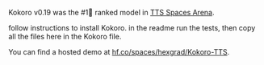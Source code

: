 
Kokoro v0.19 was the #1🥇 ranked model in [TTS Spaces Arena](https://huggingface.co/hexgrad/Kokoro-82M#evaluation). 

follow instructions to install Kokoro.
in the readme run the tests, then copy all the files here in the Kokoro file.


You can find a hosted demo at [hf.co/spaces/hexgrad/Kokoro-TTS](https://huggingface.co/spaces/hexgrad/Kokoro-TTS).

